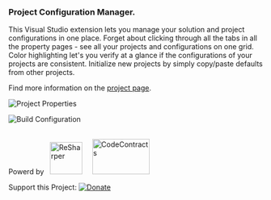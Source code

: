 ### Project Configuration Manager.
This Visual Studio extension lets you manage your solution and project configurations in one place. 
Forget about clicking through all the tabs in all the property pages - see all your projects and configurations on one grid. 
Color highlighting let's you verify at a glance if the configurations of your projects are consistent. 
Initialize new projects by simply copy/paste defaults from other projects.

 Find more information on the [project page](http://tom-englert.github.io/ProjectConfigurationManager).

![Project Properties](http://tom-englert.github.io/ProjectConfigurationManager/images/ProjectProperties.png)

![Build Configuration](http://tom-englert.github.io/ProjectConfigurationManager/images/BuildConfiguration.png)

<p><br/>Powerd by&nbsp;&nbsp;&nbsp;<a href="http://www.jetbrains.com/resharper/"><img src="http://www.tom-englert.de/Images/icon_ReSharper.png" alt="ReSharper" width="64" height="64" /></a> &nbsp;&nbsp;&nbsp; <a href="http://research.microsoft.com/en-us/projects/contracts/"><img src="http://research.microsoft.com/en-us/projects/contracts/codecontracts_sm.png" alt="CodeContracts" width="113" height="70" /></a>&nbsp;</p>
<p>Support this Project: <a href="https://www.paypal.com/cgi-bin/webscr?cmd=_s-xclick&hosted_button_id=BWDEHKZQF7KC4"><img style="border: none; margin-bottom: -6px;" title="Donate" src="https://www.paypalobjects.com/en_US/i/btn/btn_donate_SM.gif" alt="Donate" /></a></p>
